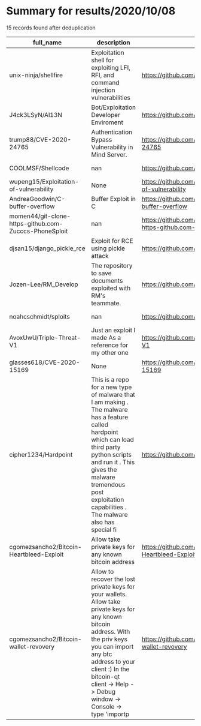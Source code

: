 
# Summary for results/2020/10/08
    
15 records found after deduplication

| full_name | description | html_url | matched_list | matched_count | pushed_at | size | stargazers_count | language | forks_count |
|-------------------------------------------------------|------------------------------------------------------------------------------------------------------------------------------------------------------------------------------------------------------------------------------------------------------------------|--------------------------------------------------------------------------|----------------------------------|-----------------|---------------------------|--------|--------------------|------------|---------------|
| unix-ninja/shellfire | Exploitation shell for exploiting LFI, RFI, and command injection vulnerabilities | https://github.com/unix-ninja/shellfire | ['command injection', 'exploit'] | 2 | 2020-10-08 04:09:49+00:00 | 19 | 105 | Python | 32 |
| J4ck3LSyN/Al13N | Bot/Exploitation Developer Enviroment | https://github.com/J4ck3LSyN/Al13N | ['exploit'] | 1 | 2020-10-08 19:41:22+00:00 | 678 | 0 | Python | 0 |
| trump88/CVE-2020-24765 | Authentication Bypass Vulnerability in Mind Server. | https://github.com/trump88/CVE-2020-24765 | ['cve-2'] | 1 | 2020-10-08 13:03:08+00:00 | 276 | 0 | | 0 |
| COOLMSF/Shellcode | nan | https://github.com/COOLMSF/Shellcode | ['shellcode'] | 1 | 2020-10-08 02:19:25+00:00 | 4 | 1 | Assembly | 0 |
| wupeng15/Exploitation-of-vulnerability | None | https://github.com/wupeng15/Exploitation-of-vulnerability | ['exploit'] | 1 | 2020-10-08 15:20:09+00:00 | 177670 | 0 | | 0 |
| AndreaGoodwin/C-buffer-overflow | Buffer Exploit in C | https://github.com/AndreaGoodwin/C-buffer-overflow | ['exploit'] | 1 | 2020-10-08 00:47:47+00:00 | 0 | 0 | | 0 |
| momen44/git-clone-https-github.com-Zucccs-PhoneSploit | nan | https://github.com/momen44/git-clone-https-github.com-Zucccs-PhoneSploit | ['sploit'] | 1 | 2020-10-08 04:44:52+00:00 | 0 | 0 | nan | 0 |
| djsan15/django_pickle_rce | Exploit for RCE using pickle attack | https://github.com/djsan15/django_pickle_rce | ['exploit', 'rce'] | 2 | 2020-10-08 06:13:41+00:00 | 14 | 0 | Python | 0 |
| Jozen-Lee/RM_Develop | The repository to save documents exploited with RM's teammate. | https://github.com/Jozen-Lee/RM_Develop | ['exploit'] | 1 | 2020-10-08 06:32:12+00:00 | 1 | 0 | | 0 |
| noahcschmidt/sploits | nan | https://github.com/noahcschmidt/sploits | ['sploit'] | 1 | 2020-10-08 07:05:12+00:00 | 0 | 0 | nan | 0 |
| AvoxUwU/Triple-Threat-V1 | Just an exploit I made As a reference for my other one | https://github.com/AvoxUwU/Triple-Threat-V1 | ['exploit'] | 1 | 2020-10-08 14:53:51+00:00 | 1209 | 0 | | 0 |
| glasses618/CVE-2020-15169 | None | https://github.com/glasses618/CVE-2020-15169 | ['cve-2'] | 1 | 2020-10-08 15:43:11+00:00 | 156 | 0 | Ruby | 0 |
| cipher1234/Hardpoint | This is a repo for a new type of malware that I am making . The malware has a feature called hardpoint which can load third party python scripts and run it . This gives the malware tremendous post exploitation capabilities . The malware also has special fi | https://github.com/cipher1234/Hardpoint | ['exploit'] | 1 | 2020-10-08 15:53:53+00:00 | 1 | 0 | | 0 |
| cgomezsancho2/Bitcoin-Heartbleed-Exploit | Allow take private keys for any known bitcoin address | https://github.com/cgomezsancho2/Bitcoin-Heartbleed-Exploit | ['exploit'] | 1 | 2020-10-08 16:34:36+00:00 | 2 | 1 | | 0 |
| cgomezsancho2/Bitcoin-wallet-revovery | Allow to recover the lost private keys for your wallets. Allow take private keys for any known bitcoin address. With the priv keys you can import any btc address to your client :) In the bitcoin-qt client -> Help -> Debug window -> Console -> type 'importp | https://github.com/cgomezsancho2/Bitcoin-wallet-revovery | ['exploit'] | 1 | 2020-10-08 16:38:28+00:00 | 1 | 0 | | 0 |
